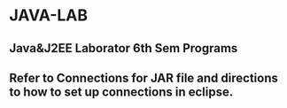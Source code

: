 # JAVA-LAB
## Java&J2EE Laborator 6th Sem Programs

## Refer to Connections for JAR file and directions to how to set up connections in eclipse.
